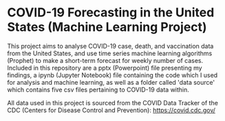 # COVID-19 Forecasting in the United States (Machine Learning Project)
This project aims to analyse COVID-19 case, death, and vaccination data from the United States, and use time series machine learning algorithms (Prophet) to make a short-term forecast for weekly number of cases. Included in this repository are a pptx (Powerpoint) file presenting my findings, a ipynb (Jupyter Notebook) file containing the code which I used for analysis and machine learning, as well as a folder called 'data source' which contains five csv files pertaining to COVID-19 data within. 

All data used in this project is sourced from the COVID Data Tracker of the CDC (Centers for Disease Control and Prevention): https://covid.cdc.gov/
